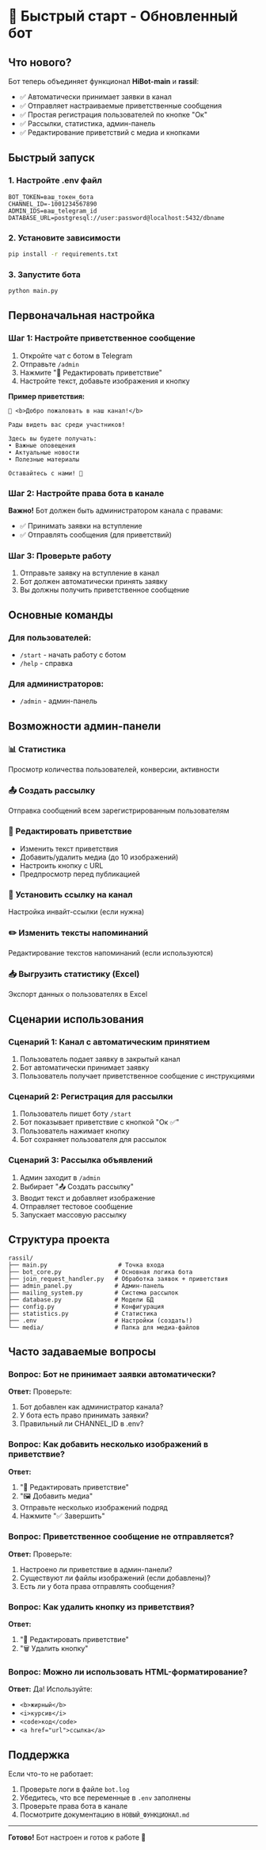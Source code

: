 # 🚀 Быстрый старт - Обновленный бот

## Что нового?

Бот теперь объединяет функционал **HiBot-main** и **rassil**:
- ✅ Автоматически принимает заявки в канал
- ✅ Отправляет настраиваемые приветственные сообщения
- ✅ Простая регистрация пользователей по кнопке "Ок"
- ✅ Рассылки, статистика, админ-панель
- ✅ Редактирование приветствий с медиа и кнопками

## Быстрый запуск

### 1. Настройте .env файл

```env
BOT_TOKEN=ваш_токен_бота
CHANNEL_ID=-1001234567890
ADMIN_IDS=ваш_telegram_id
DATABASE_URL=postgresql://user:password@localhost:5432/dbname
```

### 2. Установите зависимости

```bash
pip install -r requirements.txt
```

### 3. Запустите бота

```bash
python main.py
```

## Первоначальная настройка

### Шаг 1: Настройте приветственное сообщение

1. Откройте чат с ботом в Telegram
2. Отправьте `/admin`
3. Нажмите "👋 Редактировать приветствие"
4. Настройте текст, добавьте изображения и кнопку

**Пример приветствия:**

```
👋 <b>Добро пожаловать в наш канал!</b>

Рады видеть вас среди участников!

Здесь вы будете получать:
• Важные оповещения
• Актуальные новости
• Полезные материалы

Оставайтесь с нами! 🎉
```

### Шаг 2: Настройте права бота в канале

**Важно!** Бот должен быть администратором канала с правами:
- ✅ Принимать заявки на вступление
- ✅ Отправлять сообщения (для приветствий)

### Шаг 3: Проверьте работу

1. Отправьте заявку на вступление в канал
2. Бот должен автоматически принять заявку
3. Вы должны получить приветственное сообщение

## Основные команды

### Для пользователей:
- `/start` - начать работу с ботом
- `/help` - справка

### Для администраторов:
- `/admin` - админ-панель

## Возможности админ-панели

### 📊 Статистика
Просмотр количества пользователей, конверсии, активности

### 📤 Создать рассылку
Отправка сообщений всем зарегистрированным пользователям

### 👋 Редактировать приветствие
- Изменить текст приветствия
- Добавить/удалить медиа (до 10 изображений)
- Настроить кнопку с URL
- Предпросмотр перед публикацией

### 🔗 Установить ссылку на канал
Настройка инвайт-ссылки (если нужна)

### ✏️ Изменить тексты напоминаний
Редактирование текстов напоминаний (если используются)

### 📥 Выгрузить статистику (Excel)
Экспорт данных о пользователях в Excel

## Сценарии использования

### Сценарий 1: Канал с автоматическим принятием

1. Пользователь подает заявку в закрытый канал
2. Бот автоматически принимает заявку
3. Пользователь получает приветственное сообщение с инструкциями

### Сценарий 2: Регистрация для рассылки

1. Пользователь пишет боту `/start`
2. Бот показывает приветствие с кнопкой "Ок ✅"
3. Пользователь нажимает кнопку
4. Бот сохраняет пользователя для рассылок

### Сценарий 3: Рассылка объявлений

1. Админ заходит в `/admin`
2. Выбирает "📤 Создать рассылку"
3. Вводит текст и добавляет изображение
4. Отправляет тестовое сообщение
5. Запускает массовую рассылку

## Структура проекта

```
rassil/
├── main.py                    # Точка входа
├── bot_core.py               # Основная логика бота
├── join_request_handler.py   # Обработка заявок + приветствия
├── admin_panel.py            # Админ-панель
├── mailing_system.py         # Система рассылок
├── database.py               # Модели БД
├── config.py                 # Конфигурация
├── statistics.py             # Статистика
├── .env                      # Настройки (создать!)
└── media/                    # Папка для медиа-файлов
```

## Часто задаваемые вопросы

### Вопрос: Бот не принимает заявки автоматически?
**Ответ:** Проверьте:
1. Бот добавлен как администратор канала?
2. У бота есть право принимать заявки?
3. Правильный ли CHANNEL_ID в .env?

### Вопрос: Как добавить несколько изображений в приветствие?
**Ответ:**
1. "👋 Редактировать приветствие"
2. "🖼️ Добавить медиа"
3. Отправьте несколько изображений подряд
4. Нажмите "✅ Завершить"

### Вопрос: Приветственное сообщение не отправляется?
**Ответ:** Проверьте:
1. Настроено ли приветствие в админ-панели?
2. Существуют ли файлы изображений (если добавлены)?
3. Есть ли у бота права отправлять сообщения?

### Вопрос: Как удалить кнопку из приветствия?
**Ответ:**
1. "👋 Редактировать приветствие"
2. "🗑️ Удалить кнопку"

### Вопрос: Можно ли использовать HTML-форматирование?
**Ответ:** Да! Используйте:
- `<b>жирный</b>`
- `<i>курсив</i>`
- `<code>код</code>`
- `<a href="url">ссылка</a>`

## Поддержка

Если что-то не работает:
1. Проверьте логи в файле `bot.log`
2. Убедитесь, что все переменные в `.env` заполнены
3. Проверьте права бота в канале
4. Посмотрите документацию в `НОВЫЙ_ФУНКЦИОНАЛ.md`

---

**Готово!** Бот настроен и готов к работе 🎉

